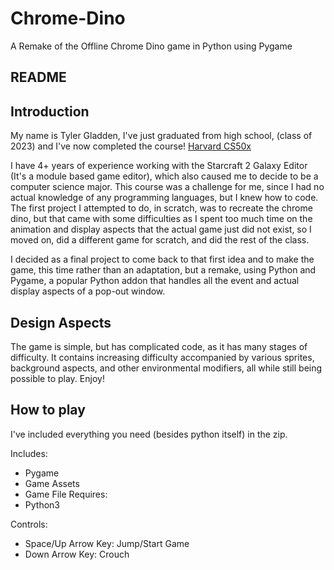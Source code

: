 # Chrome-Dino
A Remake of the Offline Chrome Dino game in Python using Pygame
## README
## Introduction
My name is Tyler Gladden, I've just graduated from high school, (class of 2023) and I've now completed the course! [Harvard CS50x](https://cs50.harvard.edu/x/2023/)

I have 4+ years of experience working with the Starcraft 2 Galaxy Editor (It's a module based game editor), which also caused me to decide to be a computer science major.
This course was a challenge for me, since I had no actual knowledge of any programming languages, but I knew how to code.
The first project I attempted to do, in scratch, was to recreate the chrome dino, but that came with some difficulties as I spent too much time on the animation and display aspects that the actual game just did not exist, so I moved on, did a different game for scratch, and did the rest of the class.

I decided as a final project to come back to that first idea and to make the game, this time rather than an adaptation, but a remake, using Python and Pygame, a popular Python addon that handles all the event and actual display aspects of a pop-out window.

## Design Aspects
The game is simple, but has complicated code, as it has many stages of difficulty.
It contains increasing difficulty accompanied by various sprites, background aspects, and other environmental modifiers, all while still being possible to play. Enjoy!

## How to play

I've included everything you need (besides python itself) in the zip.

Includes:
- Pygame
- Game Assets
- Game File
Requires:
- Python3

Controls:
- Space/Up Arrow Key: Jump/Start Game
- Down Arrow Key: Crouch
